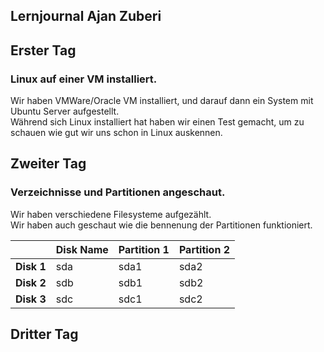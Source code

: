 ## Lernjournal Ajan Zuberi

Erster Tag
---

### Linux auf einer VM installiert.
Wir haben VMWare/Oracle VM installiert, und darauf dann ein System mit Ubuntu Server aufgestellt.  
Während sich Linux installiert hat haben wir einen Test gemacht, um zu schauen wie gut wir uns schon in Linux auskennen.  

Zweiter Tag
---

### Verzeichnisse und Partitionen angeschaut.
Wir haben verschiedene Filesysteme aufgezählt.  
Wir haben auch geschaut wie die bennenung der Partitionen funktioniert.

| | Disk Name | Partition 1 | Partition 2 |
|---|---|---|---|
| **Disk 1** | sda | sda1 | sda2 |
| **Disk 2** | sdb | sdb1 | sdb2 |
| **Disk 3** | sdc | sdc1 | sdc2 |

Dritter Tag
---
